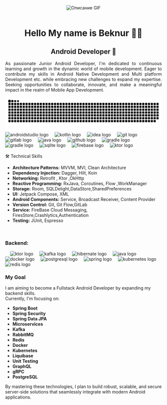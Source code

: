 <div align="center">
  <img src="https://media1.tenor.com/m/38ieJioNMq4AAAAC/jigokuraku-hells-paradise.gif" alt="Описание GIF" >
  
 
</div>   
<br>  
  
<div align="center"> 
  <h1>Hello My name is Beknur 👨‍💻</h1> 
</div>
 
<div align="center">  
  <h2>Android Developer 📱</h2>
</div>

<div align="justify">
  <p>As passionate Junior Android Developer, I'm dedicated to continuous learning and growth in the dynamic world of mobile development. Eager to contribute my skills in Android Native Development and Multi platform Development etc. while embracing new challenges to expand my expertise. Seeking opportunities to collaborate, innovate, and make a meaningful impact in the realm of Mobile App Development.</p>
</div>

<picture> 
  <source
    media="(prefers-color-scheme: dark)"
    srcset="https://raw.githubusercontent.com/platane/snk/output/github-contribution-grid-snake-dark.svg"
  />
  <source
    media="(prefers-color-scheme: light)"
    srcset="https://raw.githubusercontent.com/platane/snk/output/github-contribution-grid-snake.svg"
  />
  <img
    alt="github contribution grid snake animation"
    src="https://raw.githubusercontent.com/platane/snk/output/github-contribution-grid-snake.svg"
  />
</picture>

<div align="left">
  <img src="https://cdn.jsdelivr.net/gh/devicons/devicon/icons/androidstudio/androidstudio-original.svg" height="40" alt="androidstudio logo"  />
  <img width="12" />
  <img src="https://skillicons.dev/icons?i=kotlin" height="40" alt="kotlin logo"  />
  <img width="12" />
  <img src="https://skillicons.dev/icons?i=idea" height="40" alt="idea logo"  />
  <img width="12" />
  <img src="https://skillicons.dev/icons?i=git" height="40" alt="git logo"  />
  <img width="12" />
  <img src="https://skillicons.dev/icons?i=gitlab" height="40" alt="gitlab logo"  />
  <img width="12" />
  <img src="https://skillicons.dev/icons?i=java" height="40" alt="java logo"  />
  <img width="12" />
  <img src="https://skillicons.dev/icons?i=github" height="40" alt="github logo"  />
  <img width="12" />
  <img src="https://skillicons.dev/icons?i=gradle" height="40" alt="gradle logo"  />
  <img width="12" />
  <img src="https://skillicons.dev/icons?i=figma" height="40" alt="gradle logo"  />
  <img width="12" />
  <img src="https://cdn.jsdelivr.net/gh/devicons/devicon/icons/sqlite/sqlite-original.svg" height="40" alt="sqlite logo"  />
  <img width="12" />
  <img src="https://skillicons.dev/icons?i=firebase" height="40" alt="firebase logo"  />
  <img width="12" />
  <img src="https://skillicons.dev/icons?i=ktor" height="40" alt="ktor logo"  />
</div>

<br>
<div >
🛠 Technical Skills

- **Architecture Patterns:** MVVM, MVI, Clean Architecture
- **Dependency Injection:** Dagger, Hilt, Koin
- **Networking:** Retrofit , Ktor ,OkHttp
- **Reactive Programming:** RxJava, Coroutines, Flow ,WorkManager
- **Storage:** Room, SQLDelight,DataStore,SharedPreferences
- **UI:** Jetpack Compose, XML
- **Android Components:** Service, Broadcast Receiver, Content Provider
- **Version Control:** Git, Git Flow,GitLab
- **Service:** FireBase Cloud Messaging, FiresStore,Crashlytics,Authentication
- **Testing:** JUnit, Espresso
  
</div>

<br>

<h3>Backend:</h3>
<div>

<div align="left">
  <img width="12" />
  <img src="https://skillicons.dev/icons?i=ktor" height="40" alt="ktor logo"  />
  <img width="12" />
  <img src="https://skillicons.dev/icons?i=kafka" height="40" alt="kafka logo"  />
  <img width="12" />
  <img src="https://skillicons.dev/icons?i=hibernate" height="40" alt="hibernate logo"  />
  <img width="12" />
  <img src="https://skillicons.dev/icons?i=java" height="40" alt="java logo"  />
  <img width="12" />
  <img src="https://skillicons.dev/icons?i=docker" height="40" alt="docker logo"  />
  <img width="12" />
  <img src="https://skillicons.dev/icons?i=postgresql" height="40" alt="postgresql logo"  />
  <img width="12" />
  <img src="https://skillicons.dev/icons?i=spring" height="40" alt="spring logo"  />
  <img width="12" />
  <img src="https://skillicons.dev/icons?i=kubernetes" height="40" alt="kubernetes logo"  />
  <img width="12" />
  <img src="https://skillicons.dev/icons?i=redis" height="40" alt="redis logo"  />
</div>

### My Goal

I am aiming to become a Fullstack Android Developer by expanding my backend skills.  
Currently, I'm focusing on:

- **Spring Boot**  
- **Spring Security**  
- **Spring Data JPA**  
- **Microservices**  
- **Kafka**  
- **RabbitMQ**  
- **Redis**  
- **Docker**  
- **Kubernetes**  
- **Liquibase**  
- **Unit Testing**  
- **GraphQL**  
- **gRPC**  
- **PostgreSQL**

By mastering these technologies, I plan to build robust, scalable, and secure server-side solutions that seamlessly integrate with modern Android applications.










